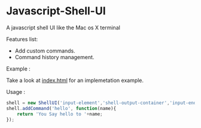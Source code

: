# Javascript-Shell-UI
A javascript shell UI like the Mac os X terminal

Features list:

 * Add custom commands.
 * Command history management.

Example :

Take a look at [index.html](https://github.com/Nadib/Javascript-Shell-UI/blob/master/index.html) for an implemetation example.

Usage :
 
```javascript
shell = new ShellUI('input-element','shell-output-container','input-endline-element', 'input-prefix-element');
shell.addCommand('hello', function(name){
	return 'You Say hello to '+name;
});
```